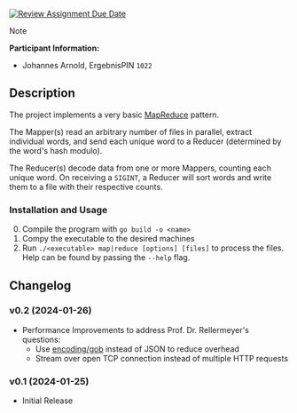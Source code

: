 [![Review Assignment Due Date](https://classroom.github.com/assets/deadline-readme-button-24ddc0f5d75046c5622901739e7c5dd533143b0c8e959d652212380cedb1ea36.svg)](https://classroom.github.com/a/IuYHBysz)


> [!NOTE]
> **Participant Information:**
> - Johannes Arnold, ErgebnisPIN `1022`

## Description

The project implements a very basic [MapReduce](https://static.googleusercontent.com/media/research.google.com/en//archive/mapreduce-osdi04.pdf) pattern.

The Mapper(s) read an arbitrary number of files in parallel, extract individual words, and send each unique word to a Reducer (determined by the word's hash modulo).

The Reducer(s) decode data from one or more Mappers, counting each unique word. On receiving a `SIGINT`, a Reducer will sort words and write them to a file with their respective counts.

### Installation and Usage

0. Compile the program with `go build -o <name>`
1. Compy the executable to the desired machines
2. Run `./<executable> map|reduce [options] [files]` to process the files. Help can be found by passing the `--help` flag.

## Changelog

### v0.2 (2024-01-26)
- Performance Improvements to address Prof. Dr. Rellermeyer's questions:
  - Use [encoding/gob](https://pkg.go.dev/encoding/gob) instead of JSON to reduce overhead
  - Stream over open TCP connection instead of multiple HTTP requests

### v0.1 (2024-01-25)
- Initial Release
